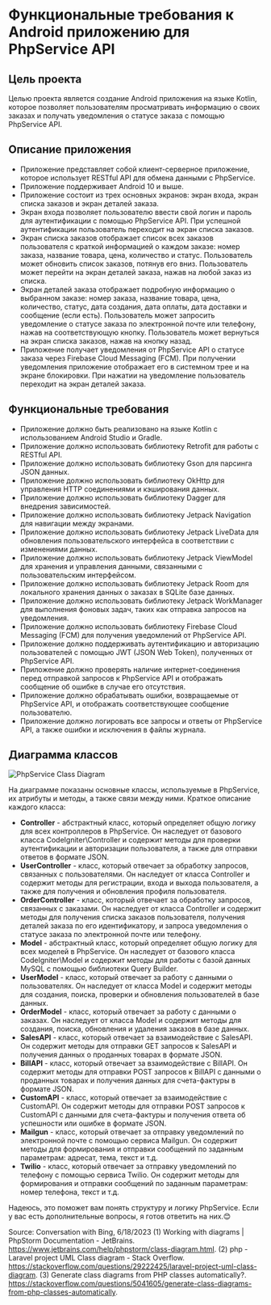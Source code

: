# Функциональные требования к Android приложению для PhpService API

## Цель проекта
Целью проекта является создание Android приложения на языке Kotlin, которое позволяет пользователям просматривать информацию о своих заказах и получать уведомления о статусе заказа с помощью PhpService API.

## Описание приложения
- Приложение представляет собой клиент-серверное приложение, которое использует RESTful API для обмена данными с PhpService.
- Приложение поддерживает Android 10 и выше.
- Приложение состоит из трех основных экранов: экран входа, экран списка заказов и экран деталей заказа.
- Экран входа позволяет пользователю ввести свой логин и пароль для аутентификации с помощью PhpService API. При успешной аутентификации пользователь переходит на экран списка заказов.
- Экран списка заказов отображает список всех заказов пользователя с краткой информацией о каждом заказе: номер заказа, название товара, цена, количество и статус. Пользователь может обновить список заказов, потянув его вниз. Пользователь может перейти на экран деталей заказа, нажав на любой заказ из списка.
- Экран деталей заказа отображает подробную информацию о выбранном заказе: номер заказа, название товара, цена, количество, статус, дата создания, дата оплаты, дата доставки и сообщение (если есть). Пользователь может запросить уведомление о статусе заказа по электронной почте или телефону, нажав на соответствующую кнопку. Пользователь может вернуться на экран списка заказов, нажав на кнопку назад.
- Приложение получает уведомления от PhpService API о статусе заказа через Firebase Cloud Messaging (FCM). При получении уведомления приложение отображает его в системном трее и на экране блокировки. При нажатии на уведомление пользователь переходит на экран деталей заказа.

## Функциональные требования
- Приложение должно быть реализовано на языке Kotlin с использованием Android Studio и Gradle.
- Приложение должно использовать библиотеку Retrofit для работы с RESTful API.
- Приложение должно использовать библиотеку Gson для парсинга JSON данных.
- Приложение должно использовать библиотеку OkHttp для управления HTTP соединениями и кэширования данных.
- Приложение должно использовать библиотеку Dagger для внедрения зависимостей.
- Приложение должно использовать библиотеку Jetpack Navigation для навигации между экранами.
- Приложение должно использовать библиотеку Jetpack LiveData для обновления пользовательского интерфейса в соответствии с изменениями данных.
- Приложение должно использовать библиотеку Jetpack ViewModel для хранения и управления данными, связанными с пользовательским интерфейсом.
- Приложение должно использовать библиотеку Jetpack Room для локального хранения данных о заказах в SQLite базе данных.
- Приложение должно использовать библиотеку Jetpack WorkManager для выполнения фоновых задач, таких как отправка запросов на уведомления.
- Приложение должно использовать библиотеку Firebase Cloud Messaging (FCM) для получения уведомлений от PhpService API.
- Приложение должно поддерживать аутентификацию и авторизацию пользователей с помощью JWT (JSON Web Token), полученных от PhpService API.
- Приложение должно проверять наличие интернет-соединения перед отправкой запросов к PhpService API и отображать сообщение об ошибке в случае его отсутствия.
- Приложение должно обрабатывать ошибки, возвращаемые от PhpService API, и отображать соответствующее сообщение пользователю.
- Приложение должно логировать все запросы и ответы от PhpService API, а также ошибки и исключения в файлы журнала.

## Диаграмма классов

![PhpService Class Diagram](PhpService_Class_Diagram.png)

На диаграмме показаны основные классы, используемые в PhpService, их атрибуты и методы, а также связи между ними. Краткое описание каждого класса:

- **Controller** - абстрактный класс, который определяет общую логику для всех контроллеров в PhpService. Он наследует от базового класса CodeIgniter\Controller и содержит методы для проверки аутентификации и авторизации пользователя, а также для отправки ответов в формате JSON.
- **UserController** - класс, который отвечает за обработку запросов, связанных с пользователями. Он наследует от класса Controller и содержит методы для регистрации, входа и выхода пользователя, а также для получения и обновления профиля пользователя.
- **OrderController** - класс, который отвечает за обработку запросов, связанных с заказами. Он наследует от класса Controller и содержит методы для получения списка заказов пользователя, получения деталей заказа по его идентификатору, и запроса уведомления о статусе заказа по электронной почте или телефону.
- **Model** - абстрактный класс, который определяет общую логику для всех моделей в PhpService. Он наследует от базового класса CodeIgniter\Model и содержит методы для работы с базой данных MySQL с помощью библиотеки Query Builder.
- **UserModel** - класс, который отвечает за работу с данными о пользователях. Он наследует от класса Model и содержит методы для создания, поиска, проверки и обновления пользователей в базе данных.
- **OrderModel** - класс, который отвечает за работу с данными о заказах. Он наследует от класса Model и содержит методы для создания, поиска, обновления и удаления заказов в базе данных.
- **SalesAPI** - класс, который отвечает за взаимодействие с SalesAPI. Он содержит методы для отправки GET запросов к SalesAPI и получения данных о проданных товарах в формате JSON.
- **BillAPI** - класс, который отвечает за взаимодействие с BillAPI. Он содержит методы для отправки POST запросов к BillAPI с данными о проданных товарах и получения данных для счета-фактуры в формате JSON.
- **CustomAPI** - класс, который отвечает за взаимодействие с CustomAPI. Он содержит методы для отправки POST запросов к CustomAPI с данными для счета-фактуры и получения ответа об успешности или ошибке в формате JSON.
- **Mailgun** - класс, который отвечает за отправку уведомлений по электронной почте с помощью сервиса Mailgun. Он содержит методы для формирования и отправки сообщений по заданным параметрам: адресат, тема, текст и т.д.
- **Twilio** - класс, который отвечает за отправку уведомлений по телефону с помощью сервиса Twilio. Он содержит методы для формирования и отправки сообщений по заданным параметрам: номер телефона, текст и т.д.

Надеюсь, это поможет вам понять структуру и логику PhpService. Если у вас есть дополнительные вопросы, я готов ответить на них.😊

Source: Conversation with Bing, 6/18/2023
(1) Working with diagrams | PhpStorm Documentation - JetBrains. https://www.jetbrains.com/help/phpstorm/class-diagram.html.
(2) php - Laravel project UML Class diagram - Stack Overflow. https://stackoverflow.com/questions/29222425/laravel-project-uml-class-diagram.
(3) Generate class diagrams from PHP classes automatically?. https://stackoverflow.com/questions/5041605/generate-class-diagrams-from-php-classes-automatically.
